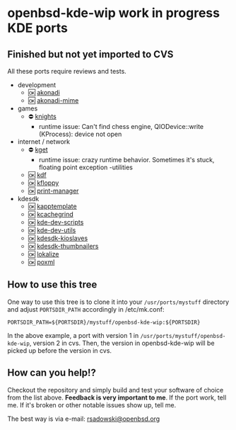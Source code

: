 # openbsd-kde-wip work in progress KDE ports

## Finished but not yet imported to CVS

All these ports require reviews and tests.

- development
    - :ok: [akonadi](x11/kde-applications/akonadi)
    - :ok: [akonadi-mime](x11/kde-applications/akonadi-mime)
- games
    - :no_entry: [knights](x11/kde-applications/knights)
       -  runtime issue: Can't find chess engine, QIODevice::write (KProcess): device not open
- internet / network
    - :no_entry: [kget](x11/kde-applications/kget)
       -  runtime issue: crazy runtime behavior. Sometimes it's stuck, floating point exception
-utilities
    - :ok: [kdf](x11/kde-applications/kdf)
    - :ok: [kfloppy](x11/kde-applications/kfloppy)
    - :ok: [print-manager](x11/kde-applications/print-manager)
- kdesdk
     - :ok: [kapptemplate](x11/kde-applications/kapptemplate)
     - :ok: [kcachegrind](x11/kde-applications/kcachegrind)
     - :ok: [kde-dev-scripts](x11/kde-applications/kde-dev-scripts)
     - :ok: [kde-dev-utils](x11/kde-applications/kde-dev-utils)
     - :ok: [kdesdk-kioslaves](x11/kde-applications/kdesdk-kioslaves)
     - :ok: [kdesdk-thumbnailers](x11/kde-applications/kdesdk-thumbnailers)
     - :ok: [lokalize](x11/kde-applications/lokalize)
     - :ok: [poxml](x11/kde-applications/poxml)

## How to use this tree

One way to use this tree is to clone it into your `/usr/ports/mystuff`
directory and adjust `PORTSDIR_PATH` accordingly in /etc/mk.conf:

	PORTSDIR_PATH=${PORTSDIR}/mystuff/openbsd-kde-wip:${PORTSDIR}

In the above example, a port with version 1 in `/usr/ports/mystuff/openbsd-kde-wip`,
version 2 in cvs.  Then, the version in openbsd-kde-wip will be picked up before
the version in cvs.

## How can you help!?

Checkout the repository and simply build and test your software of choice from
the list above. **Feedback is very important to me**. If the port work, tell me.
If it's broken or other notable issues show up, tell me.

The best way is via e-mail: <rsadowski@openbsd.org>
